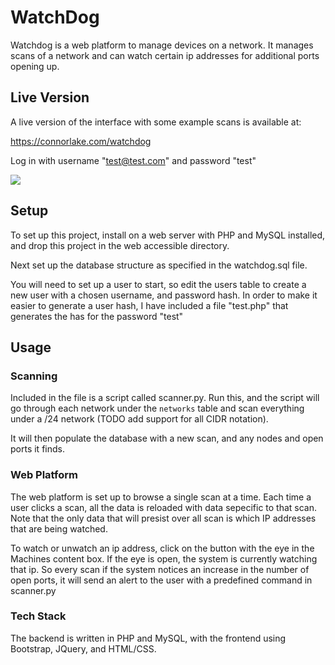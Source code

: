 # WatchDog

Watchdog is a web platform to manage devices on a network.  It manages scans of a network and can watch certain ip addresses for additional ports opening up.

## Live Version
A live version of the interface with some example scans is available at:

https://connorlake.com/watchdog

Log in with username "test@test.com" and password "test"

![](https://i.imgur.com/DlNMo4D.png)

## Setup

To set up this project, install on a web server with PHP and MySQL installed, and drop this project in the web accessible directory.

Next set up the database structure as specified in the watchdog.sql file.

You will need to set up a user to start, so edit the users table to create a new user with a chosen username, and password hash.  In order to make it easier to generate a user hash, I have included a file "test.php" that generates the has for the password "test"


## Usage

### Scanning
Included in the file is a script called scanner.py.  Run this, and the script will go through each network under the `networks` table and scan everything under a /24 network (TODO add support for all CIDR notation).

It will then populate the database with a new scan, and any nodes and open ports it finds.

### Web Platform
The web platform is set up to browse a single scan at a time.  Each time a user clicks a scan, all the data is reloaded with data sepecific to that scan.  Note that the only data that will presist over all scan is which IP addresses that are being watched.

To watch or unwatch an ip address, click on the button with the eye in the Machines content box.  If the eye is open, the system is currently watching that ip.  So every scan if the system notices an increase in the number of open ports, it will send an alert to the user with a predefined command in scanner.py

### Tech Stack
The backend is written in PHP and MySQL, with the frontend using Bootstrap, JQuery, and HTML/CSS.
